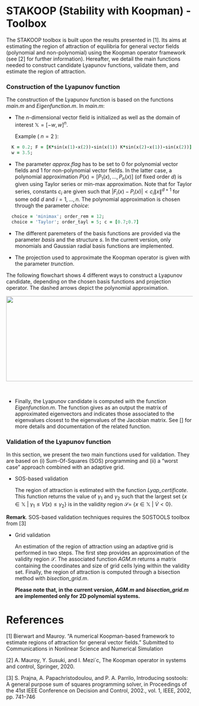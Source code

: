 # STAKOOP (Stability with Koopman) - Toolbox
The STAKOOP toolbox is built upon the results presented in [1]. Its aims at estimating the region of attraction of equilibria for general vector fields (polynomial and non-polynomial) using the Koopman operator framework (see [2] for further information). Hereafter, we detail the main functions needed to construct candidate Lyapunov functions, validate them, and estimate the region of attraction.  

### Construction of the Lyapunov function
The construction of the Lyapunov function is based on the functions *main.m* and *Eigenfunction.m*. In *main.m*:  
- The $n$-dimensional vector field is initialized as well as the domain of interest $\mathbb{X} = [-w,w]^n$. 


  Example ( $n = 2$ ):  
```ruby
  K = 0.2; F = [K*sin(x(1)-x(2))-sin(x(1)) K*sin(x(2)-x(1))-sin(x(2))];
  w = 3.5;
```
  
- The parameter *approx.flag* has to be set to 0 for polynomial vector fields and 1 for non-polynomial vector fields. In the latter case, a polynomial approximation $P(x) = [ P_1(x),...,P_n(x) ]$ (of fixed order $d$) is given using Taylor series or min-max approximation. Note that for Taylor series, constants $c_i$ are given such that $|F_i(x)-P_i(x)|< c_i\lVert x\rVert^{d+1}$ for some odd $d$ and $i=1,...,n$. The polynomial approximation is chosen through the parameter *choice*:
   
```ruby
  choice = 'minimax'; order_rem = 12; 
  choice = 'Taylor'; order_tayl = 5; c = [0.7;0.7]
```
- The different paremeters of the basis functions are provided via the parameter *basis* and the structure *s*. In the current version, only monomials and Gaussian radial basis functions are implemented.

- The projection used to approximate the Koopman operator is given with the parameter *trunction*.

The following flowchart shows 4 different ways to construct a Lyapunov candidate, depending on the chosen basis functions and projection operator. The dashed arrows depict the polynomial approximation. 

<img src="https://github.com/FgBierwart/STAK-Toolbox/assets/142835014/f6c583be-ada8-4391-a5ea-8c652e92d738" width="700" height="230">

&nbsp;

- Finally, the Lyapunov candidate is computed with the function *Eigenfunction.m*. The function gives as an output the matrix of approximated eigenvectors and indicates those associated to the eigenvalues closest to the eigenvalues of the Jacobian matrix. See [] for more details and documentation of the related function.     
 
### Validation of the Lyapunov function 

In this section, we present the two main functions used for validation. They are based on (i) Sum-Of-Squares (SOS) programming and (ii) a “worst case” approach combined with an adaptive grid.

- SOS-based validation

  The region of attraction is estimated with the function *Lyap_certificate*. This function returns the value of $\gamma_1$ and $\gamma_2$ such that the largest set $`\{x\in\mathbb{X}~|~\gamma_1\leq V(x) \leq \gamma_2\}`$ is in the validity region $\mathcal{S} =$ $`\{x\in\mathbb{X}~|~\dot{V} < 0\}`$.

**Remark**. SOS-based validation techniques requires the SOSTOOLS toolbox from [3] 
  
- Grid validation

  An estimation of the region of attraction using an adaptive grid is performed in two steps. The first step provides an approximation of the validity region $\mathcal{S}$. The associated function *AGM.m* returns a matrix containing the coordinates and size of grid cells lying within the validity set. Finally, the region of attraction is computed through a bisection method with *bisection_grid.m*.

  **Please note that, in the current version, *AGM.m* and *bisection_grid.m* are implemented only for 2D polynomial systems.**

# References 
[1] Bierwart and Mauroy. “A numerical Koopman-based framework to estimate regions of attraction for general vector fields.” Submitted to Communications in Nonlinear Science and Numerical Simulation

[2] A. Mauroy, Y. Susuki, and I. Mezi´c, The Koopman operator in systems and control, Springer, 2020.

[3] S. Prajna, A. Papachristodoulou, and P. A. Parrilo, Introducing sostools: A general purpose sum of squares programming solver, in Proceedings of the 41st IEEE Conference on Decision and Control,
2002., vol. 1, IEEE, 2002, pp. 741–746

